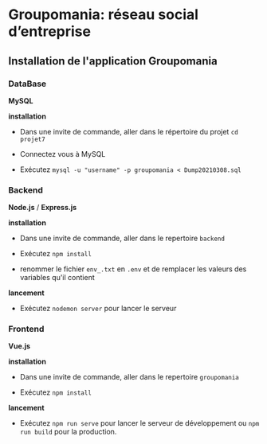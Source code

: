# Groupomania: réseau social d’entreprise

## Installation de l'application Groupomania


### DataBase

**MySQL**

__installation__

- Dans une invite de commande, aller dans le répertoire du projet `cd projet7`

- Connectez vous à MySQL

- Exécutez `mysql -u "username" -p groupomania < Dump20210308.sql`


### Backend

**Node.js** / **Express.js**

__installation__

-   Dans une invite de commande, aller dans le repertoire `backend`

-   Exécutez `npm install`

-   renommer le fichier `env_.txt` en `.env` et de remplacer les valeurs des variables qu'il contient   

__lancement__

-   Exécutez `nodemon server` pour lancer le serveur



### Frontend

**Vue.js**

__installation__

-    Dans une invite de commande, aller dans le repertoire `groupomania`

-   Exécutez `npm install`

__lancement__

-   Exécutez `npm run serve` pour lancer le serveur de développement ou `npm run build` pour la production.
